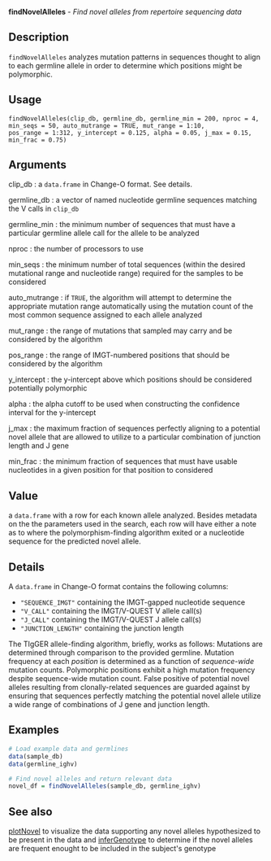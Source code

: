 





**findNovelAlleles** - *Find novel alleles from repertoire sequencing data*

Description
--------------------

`findNovelAlleles` analyzes mutation patterns in sequences thought to
align to each germline allele in order to determine which positions
might be polymorphic.


Usage
--------------------
```
findNovelAlleles(clip_db, germline_db, germline_min = 200, nproc = 4,
min_seqs = 50, auto_mutrange = TRUE, mut_range = 1:10,
pos_range = 1:312, y_intercept = 0.125, alpha = 0.05, j_max = 0.15,
min_frac = 0.75)
```

Arguments
-------------------

clip_db
:   a `data.frame` in Change-O format. See details.

germline_db
:   a vector of named nucleotide germline sequences
matching the V calls in `clip_db`

germline_min
:   the minimum number of sequences that must have a
particular germline allele call for the allele to
be analyzed

nproc
:   the number of processors to use

min_seqs
:   the minimum number of total sequences (within the
desired mutational range and nucleotide range)
required for the samples to be considered

auto_mutrange
:   if `TRUE`, the algorithm will attempt to
determine the appropriate mutation range
automatically using the mutation count of the most
common sequence assigned to each allele analyzed

mut_range
:   the range of mutations that sampled may carry and
be considered by the algorithm

pos_range
:   the range of IMGT-numbered positions that should be
considered by the algorithm

y_intercept
:   the y-intercept above which positions should be
considered potentially polymorphic

alpha
:   the alpha cutoff to be used when constructing the
confidence interval for the y-intercept

j_max
:   the maximum fraction of sequences perfectly aligning
to a potential novel allele that are allowed to
utilize to a particular combination of junction
length and J gene

min_frac
:   the minimum fraction of sequences that must have
usable nucleotides in a given position for that
position to considered



Value
-------------------

a `data.frame` with a row for each known allele analyzed.
Besides metadata on the the parameters used in the search, each row will have
either a note as to where the polymorphism-finding algorithm exited or a
nucleotide sequence for the predicted novel allele.

Details
-------------------

A `data.frame` in Change-O format contains the following
columns:

+  `"SEQUENCE_IMGT"` containing the IMGT-gapped nucleotide sequence
+  `"V_CALL"` containing the IMGT/V-QUEST V allele call(s)
+  `"J_CALL"` containing the IMGT/V-QUEST J allele call(s)
+  `"JUNCTION_LENGTH"` containing the junction length

The TIgGER allele-finding algorithm, briefly, works as follows:
Mutations are determined through comparison to the provided germline.
Mutation frequency at each *position* is determined as a function of
*sequence-wide* mutation counts. Polymorphic positions exhibit a high
mutation frequency despite sequence-wide mutation count. False positive of
potential novel alleles resulting from clonally-related sequences are guarded
against by ensuring that sequences perfectly matching the potential novel
allele utilize a wide range of combinations of J gene and junction length.



Examples
-------------------

```R
# Load example data and germlines
data(sample_db)
data(germline_ighv)

# Find novel alleles and return relevant data
novel_df = findNovelAlleles(sample_db, germline_ighv)
```



See also
-------------------

[plotNovel](plotNovel.md) to visualize the data supporting any
novel alleles hypothesized to be present in the data and
[inferGenotype](inferGenotype.md) to determine if the novel alleles are frequent
enought to be included in the subject's genotype



